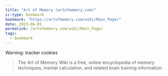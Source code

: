 ```yaml
---
title: "Art of Memory (artofmemory.com)"
cc-type: bookmark
bookmark: "https://artofmemory.com/wiki/Main_Page/"
date: 2023-06-01
permalink: /artofmemory.com/wiki/Main_Page/
tags:
  - bookmark
---
```

Warning: tracker cookies

> The Art of Memory Wiki is a free, online encyclopedia of memory techniques, mental calculation, and related brain training information.
